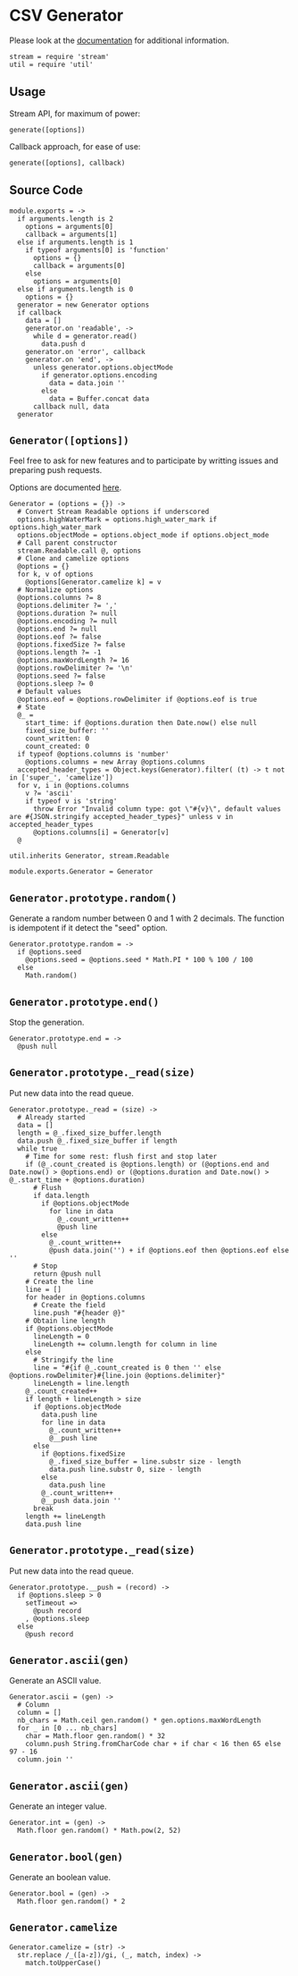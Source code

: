 

# CSV Generator

Please look at the [documentation](https://csv.js.org/generate/) for additional information.

    stream = require 'stream'
    util = require 'util'

## Usage  

Stream API, for maximum of power:

`generate([options])`

Callback approach, for ease of use:

`generate([options], callback)`

## Source Code

    module.exports = ->
      if arguments.length is 2
        options = arguments[0]
        callback = arguments[1]
      else if arguments.length is 1
        if typeof arguments[0] is 'function'
          options = {}
          callback = arguments[0]
        else 
          options = arguments[0]
      else if arguments.length is 0
        options = {}
      generator = new Generator options
      if callback
        data = []
        generator.on 'readable', ->
          while d = generator.read()
            data.push d
        generator.on 'error', callback
        generator.on 'end', ->
          unless generator.options.objectMode
            if generator.options.encoding
              data = data.join ''
            else
              data = Buffer.concat data
          callback null, data
      generator

## `Generator([options])`

Feel free to ask for new features and to participate by writting issues and preparing push requests.

Options are documented [here](http://csv.js.org/generate/options/).

    Generator = (options = {}) ->
      # Convert Stream Readable options if underscored
      options.highWaterMark = options.high_water_mark if options.high_water_mark
      options.objectMode = options.object_mode if options.object_mode
      # Call parent constructor
      stream.Readable.call @, options
      # Clone and camelize options
      @options = {}
      for k, v of options
        @options[Generator.camelize k] = v
      # Normalize options
      @options.columns ?= 8
      @options.delimiter ?= ','
      @options.duration ?= null
      @options.encoding ?= null
      @options.end ?= null
      @options.eof ?= false
      @options.fixedSize ?= false
      @options.length ?= -1
      @options.maxWordLength ?= 16
      @options.rowDelimiter ?= '\n'
      @options.seed ?= false
      @options.sleep ?= 0
      # Default values
      @options.eof = @options.rowDelimiter if @options.eof is true
      # State
      @_ =
        start_time: if @options.duration then Date.now() else null
        fixed_size_buffer: ''
        count_written: 0
        count_created: 0
      if typeof @options.columns is 'number'
        @options.columns = new Array @options.columns
      accepted_header_types = Object.keys(Generator).filter( (t) -> t not in ['super_', 'camelize'])
      for v, i in @options.columns
        v ?= 'ascii'
        if typeof v is 'string'
          throw Error "Invalid column type: got \"#{v}\", default values are #{JSON.stringify accepted_header_types}" unless v in accepted_header_types
          @options.columns[i] = Generator[v]
      @

    util.inherits Generator, stream.Readable
    
    module.exports.Generator = Generator

## `Generator.prototype.random()`

Generate a random number between 0 and 1 with 2 decimals. The function is idempotent if it detect the "seed" option.

    Generator.prototype.random = ->
      if @options.seed
        @options.seed = @options.seed * Math.PI * 100 % 100 / 100
      else
        Math.random()

## `Generator.prototype.end()`

Stop the generation.

    Generator.prototype.end = ->
      @push null

## `Generator.prototype._read(size)`

Put new data into the read queue.

    Generator.prototype._read = (size) ->
      # Already started
      data = []
      length = @_.fixed_size_buffer.length
      data.push @_.fixed_size_buffer if length
      while true
        # Time for some rest: flush first and stop later
        if (@_.count_created is @options.length) or (@options.end and Date.now() > @options.end) or (@options.duration and Date.now() > @_.start_time + @options.duration)
          # Flush
          if data.length
            if @options.objectMode
              for line in data
                @_.count_written++
                @push line
            else
              @_.count_written++
              @push data.join('') + if @options.eof then @options.eof else ''
          # Stop
          return @push null
        # Create the line
        line = []
        for header in @options.columns
          # Create the field
          line.push "#{header @}"
        # Obtain line length
        if @options.objectMode
          lineLength = 0
          lineLength += column.length for column in line
        else
          # Stringify the line
          line = "#{if @_.count_created is 0 then '' else @options.rowDelimiter}#{line.join @options.delimiter}"
          lineLength = line.length
        @_.count_created++
        if length + lineLength > size
          if @options.objectMode
            data.push line
            for line in data
              @_.count_written++
              @__push line
          else
            if @options.fixedSize
              @_.fixed_size_buffer = line.substr size - length 
              data.push line.substr 0, size - length
            else
              data.push line
            @_.count_written++
            @__push data.join ''
          break
        length += lineLength
        data.push line

## `Generator.prototype._read(size)`

Put new data into the read queue.

    Generator.prototype.__push = (record) ->
      if @options.sleep > 0
        setTimeout =>
          @push record
        , @options.sleep
      else
        @push record

## `Generator.ascii(gen)`

Generate an ASCII value.

    Generator.ascii = (gen) ->
      # Column
      column = []
      nb_chars = Math.ceil gen.random() * gen.options.maxWordLength
      for _ in [0 ... nb_chars]
        char = Math.floor gen.random() * 32
        column.push String.fromCharCode char + if char < 16 then 65 else 97 - 16
      column.join ''

## `Generator.ascii(gen)`

Generate an integer value.

    Generator.int = (gen) ->
      Math.floor gen.random() * Math.pow(2, 52)

## `Generator.bool(gen)`

Generate an boolean value.

    Generator.bool = (gen) ->
      Math.floor gen.random() * 2

## `Generator.camelize`

    Generator.camelize = (str) ->
      str.replace /_([a-z])/gi, (_, match, index) ->
        match.toUpperCase()

